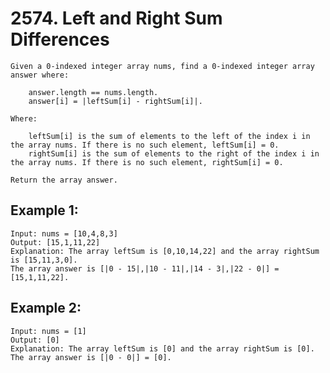 # 2574. Left and Right Sum Differences


    Given a 0-indexed integer array nums, find a 0-indexed integer array answer where:

        answer.length == nums.length.
        answer[i] = |leftSum[i] - rightSum[i]|.

    Where:

        leftSum[i] is the sum of elements to the left of the index i in the array nums. If there is no such element, leftSum[i] = 0.
        rightSum[i] is the sum of elements to the right of the index i in the array nums. If there is no such element, rightSum[i] = 0.

    Return the array answer.


## Example 1:

```
Input: nums = [10,4,8,3]
Output: [15,1,11,22]
Explanation: The array leftSum is [0,10,14,22] and the array rightSum is [15,11,3,0].
The array answer is [|0 - 15|,|10 - 11|,|14 - 3|,|22 - 0|] = [15,1,11,22].
```

## Example 2:

```
Input: nums = [1]
Output: [0]
Explanation: The array leftSum is [0] and the array rightSum is [0].
The array answer is [|0 - 0|] = [0].

```